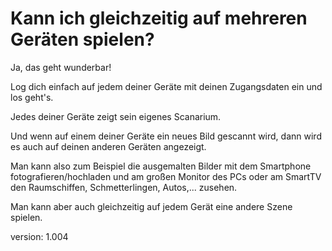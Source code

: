 # Kann ich gleichzeitig auf mehreren Geräten spielen?

Ja, das geht wunderbar!

Log dich einfach auf jedem deiner Geräte mit deinen Zugangsdaten ein und los geht's.

Jedes deiner Geräte zeigt sein eigenes Scanarium.

Und wenn auf einem deiner Geräte ein neues Bild gescannt wird, dann wird es auch auf deinen anderen Geräten angezeigt.

Man kann also zum Beispiel die ausgemalten Bilder mit dem Smartphone fotografieren/hochladen und am großen Monitor des PCs oder am SmartTV den Raumschiffen, Schmetterlingen, Autos,... zusehen.

Man kann aber auch gleichzeitig auf jedem Gerät eine andere Szene spielen.

version: 1.004
